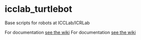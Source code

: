 # icclab_turtlebot
Base scripts for robots at ICCLab/ICRLab

For documentation [see the wiki](https://github.com/icclab/icclab_turtlebot/wiki)
For documentation [see the wiki](https://github.com/icclab/icclab_turtlebot/wiki#branch-summit_xls)
